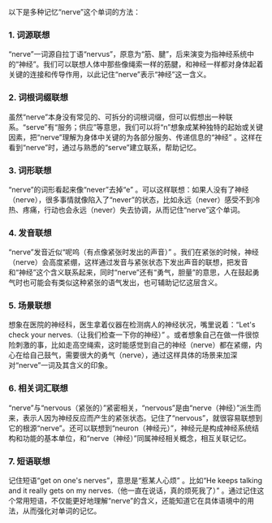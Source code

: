 以下是多种记忆“nerve”这个单词的方法：

### 1. 词源联想
“nerve”一词源自拉丁语“nervus”，原意为“筋、腱”，后来演变为指神经系统中的“神经”。我们可以联想人体中那些像绳索一样的筋腱，和神经一样都对身体起着关键的连接和传导作用，以此记住“nerve”表示“神经”这一含义。

### 2. 词根词缀联想
虽然“nerve”本身没有常见的、可拆分的词根词缀，但可以假想出一种联系。“serve”有“服务；供应”等意思，我们可以将“n”想象成某种独特的起始或关键因素，把“nerve”理解为身体中关键的为各部分服务、传递信息的“神经” 。这样在看到“nerve”时，通过与熟悉的“serve”建立联系，帮助记忆。

### 3. 词形联想
“nerve”的词形看起来像“never”去掉“e” 。可以这样联想：如果人没有了神经（nerve），很多事情就像陷入了“never”的状态，比如永远（never）感受不到冷热、疼痛，行动也会永远（never）失去协调，从而记住“nerve”这个单词。

### 4. 发音联想
“nerve”发音近似“呢呜（有点像紧张时发出的声音）” 。我们在紧张的时候，神经（nerve）会高度紧绷，这样通过发音与紧张状态下发出声音的联想，把发音和“神经”这个含义联系起来，同时“nerve”还有“勇气，胆量”的意思，人在鼓起勇气时也可能会有类似这种紧张的语气发出，也可辅助记忆这层含义。

### 5. 场景联想
想象在医院的神经科，医生拿着仪器在检测病人的神经状况，嘴里说着：“Let's check your nerves.（让我们检查一下你的神经）” 。或者想象自己在做一件很惊险刺激的事，比如走高空绳索，这时能感觉到自己的神经（nerve）都在紧绷，内心在给自己鼓气，需要很大的勇气（nerve），通过这样具体的场景来加深对“nerve”一词及其含义的印象。

### 6. 相关词汇联想
“nerve”与“nervous（紧张的）”紧密相关，“nervous”是由“nerve（神经）”派生而来，表示人因为神经反应而产生的紧张状态。记住了“nervous”，就很容易联想到它的根源“nerve”。还可以联想到“neuron（神经元）”，神经元是构成神经系统结构和功能的基本单位，和“nerve（神经）”同属神经相关概念，相互关联记忆。 

### 7. 短语联想
记住短语“get on one's nerves”，意思是“惹某人心烦” 。比如“He keeps talking and it really gets on my nerves.（他一直在说话，真的烦死我了）” 。通过记住这个常用短语，不仅能更好地理解“nerve”的含义，还能知道它在具体语境中的用法，从而强化对单词的记忆。 